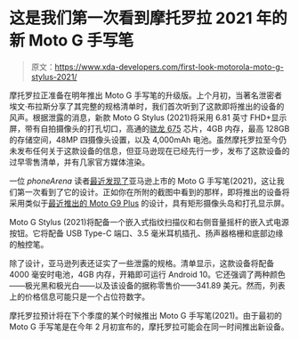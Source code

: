 # 这是我们第一次看到摩托罗拉 2021 年的新 Moto G 手写笔

> 原文：<https://www.xda-developers.com/first-look-motorola-moto-g-stylus-2021/>

摩托罗拉正准备在明年推出 Moto G 手写笔的升级版。上个月初，当著名泄密者埃文·布拉斯分享了其完整的规格清单时，我们首次听到了这款即将推出的设备的风声。根据泄露的消息，新款 Moto G Stylus (2021)将采用 6.81 英寸 FHD+显示屏，带有自拍摄像头的打孔切口，高通的[骁龙 675](https://www.xda-developers.com/tag/qualcomm-snapdragon-675/) 芯片，4GB 内存，最高 128GB 的存储空间，48MP 四摄像头设置，以及 4,000mAh 电池。虽然摩托罗拉至今仍未发布任何关于这款设备的信息，但亚马逊现在已经先行一步，发布了这款设备的过早零售清单，并有几家官方媒体渲染。

一位 *phoneArena* 读者[最近发现了](https://www.phonearena.com/news/motorola-moto-g-stylus-2021-renders-leak_id128790)亚马逊上市的 Moto G 手写笔(2021)，这让我们第一次看到了它的设计。正如你在所附的截图中看到的那样，即将推出的设备将采用类似于[最近推出的 Moto G9 Plus](https://www.xda-developers.com/motorola-moto-g9-plus-specs-pricing-availability/) 的设计，具有矩形摄像头岛和打孔显示屏。

Moto G Stylus (2021)将配备一个嵌入式指纹扫描仪和右侧音量摇杆的嵌入式电源按钮。它将配备 USB Type-C 端口、3.5 毫米耳机插孔、扬声器格栅和底部边缘的触控笔。

除了设计，亚马逊列表还证实了一些泄露的规格。清单显示，这款设备将配备 4000 毫安时电池，4GB 内存，开箱即可运行 Android 10。它还强调了两种颜色——极光黑和极光白——以及该设备的据称零售价——341.89 美元。然而，列表上的价格信息可能只是一个占位符数字。

摩托罗拉预计将在下个季度的某个时候推出 Moto G 手写笔(2021)。由于最初的 Moto G 手写笔是在今年 2 月初宣布的，摩托罗拉可能会在同一时间推出新设备。